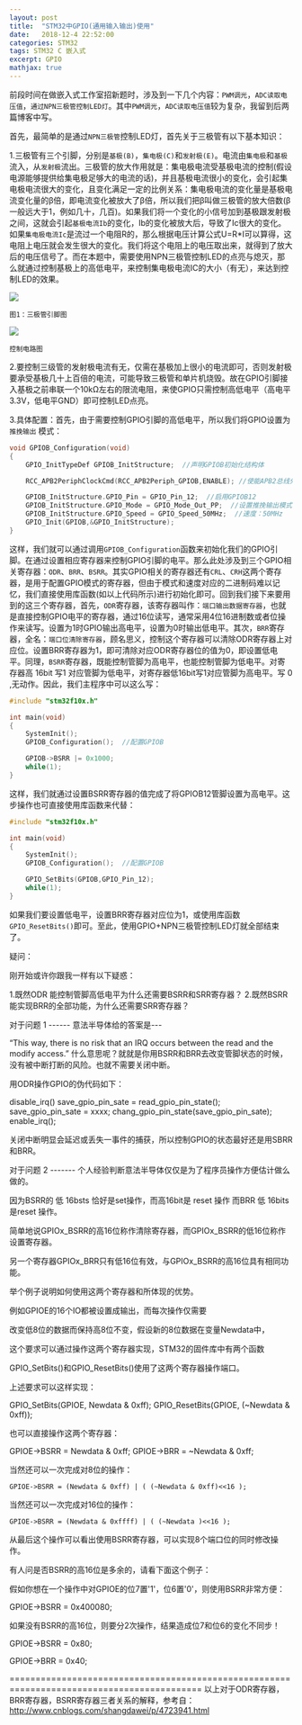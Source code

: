 ```yaml
---
layout: post
title:  "STM32中GPIO(通用输入输出)使用"
date:   2018-12-4 22:52:00
categories: STM32
tags: STM32 C 嵌入式
excerpt: GPIO
mathjax: true
---
```


前段时间在做嵌入式工作室招新题时，涉及到一下几个内容：`PWM调光`，`ADC读取电压值`，`通过NPN三极管控制LED灯`。其中`PWM调光`，`ADC读取电压值`较为复杂，我留到后两篇博客中写。

首先，最简单的是通过`NPN三极管`控制LED灯，首先关于三极管有以下基本知识：

1.三极管有三个引脚，分别是`基极(B)`，`集电极(C)`和`发射极(E)`。电流由`集电极`和`基极`流入，从`发射极`流出。三极管的放大作用就是：集电极电流受基极电流的控制(假设电源能够提供给集电极足够大的电流的话)，并且基极电流很小的变化，会引起集电极电流很大的变化，且变化满足一定的比例关系：集电极电流的变化量是基极电流变化量的β倍，即电流变化被放大了β倍，所以我们把β叫做三极管的放大倍数(β一般远大于1，例如几十，几百)。如果我们将一个变化的小信号加到基极跟发射极之间，这就会引起`基极电流Ib`的变化，Ib的变化被放大后，导致了Ic很大的变化。如果`集电极电流Ic`是流过一个电阻R的，那么根据电压计算公式U=R*I可以算得，这电阻上电压就会发生很大的变化。我们将这个电阻上的电压取出来，就得到了放大后的电压信号了。而在本题中，需要使用NPN三极管控制LED的点亮与熄灭，那么就通过控制基极上的高低电平，来控制集电极电流IC的大小（有无），来达到控制LED的效果。

![](https://i.imgur.com/UWe1tYk.jpg)

`图1：三极管引脚图`

![](https://i.imgur.com/K6ikYHj.png)

`控制电路图`

2.要控制三级管的发射极电流有无，仅需在基极加上很小的电流即可，否则发射极要承受基极几十上百倍的电流，可能导致三极管和单片机烧毁。故在GPIO引脚接入基极之前串联一个10kΩ左右的限流电阻，来使GPIO只需控制高低电平（高电平3.3V，低电平GND）即可控制LED点亮。

3.具体配置：首先，由于需要控制GPIO引脚的高低电平，所以我们将GPIO设置为 `推挽输出` 模式：

```c
void GPIOB_Configuration(void)
{
	GPIO_InitTypeDef GPIOB_InitStructure;  //声明GPIOB初始化结构体

	RCC_APB2PeriphClockCmd(RCC_APB2Periph_GPIOB,ENABLE); //使能APB2总线外设GPIOB时钟

	GPIOB_InitStructure.GPIO_Pin = GPIO_Pin_12;  //启用GPIOB12
	GPIOB_InitStructure.GPIO_Mode = GPIO_Mode_Out_PP;  //设置推挽输出模式
	GPIOB_InitStructure.GPIO_Speed = GPIO_Speed_50MHz;  //速度：50MHz
	GPIO_Init(GPIOB,&GPIO_InitStructure);
}
```

这样，我们就可以通过调用`GPIOB_Configuration`函数来初始化我们的GPIO引脚。在通过设置相应寄存器来控制GPIO引脚的电平。那么此处涉及到三个GPIO相关寄存器：`ODR`、`BRR`、`BSRR`。其实GPIO相关的寄存器还有`CRL`、`CRH`这两个寄存器，是用于配置GPIO模式的寄存器，但由于模式和速度对应的二进制码难以记忆，我们直接使用库函数(如以上代码所示)进行初始化即可。回到我们接下来要用到的这三个寄存器，首先，`ODR`寄存器，该寄存器叫作：`端口输出数据寄存器`，也就是直接控制GPIO电平的寄存器，通过16位读写，通常采用4位16进制数或者位操作来读写。设置为1时GPIO输出高电平，设置为0时输出低电平。其次，`BRR`寄存器，全名：`端口位清除寄存器`，顾名思义，控制这个寄存器可以清除ODR寄存器上对应位。设置BRR寄存器为1，即可清除对应ODR寄存器位的值为0，即设置低电平。同理，`BSRR`寄存器，既能控制管脚为高电平，也能控制管脚为低电平。对寄存器高 16bit 写1 对应管脚为低电平，对寄存器低16bit写1对应管脚为高电平。写 0 ,无动作。因此，我们主程序中可以这么写：

```c
#include "stm32f10x.h"

int main(void)
{
	SystemInit();
	GPIOB_Configuration();  //配置GPIOB

	GPIOB->BSRR |= 0x1000;
	while(1);
}
```

这样，我们就通过设置BSRR寄存器的值完成了将GPIOB12管脚设置为高电平。这步操作也可直接使用库函数来代替：

```c
#include "stm32f10x.h"

int main(void)
{
	SystemInit();
	GPIOB_Configuration();  //配置GPIOB

	GPIO_SetBits(GPIOB,GPIO_Pin_12);
	while(1);
}
```

如果我们要设置低电平，设置BRR寄存器对应位为1，或使用库函数 `GPIO_ResetBits()`即可。至此，使用GPIO+NPN三极管控制LED灯就全部结束了。


疑问：

刚开始或许你跟我一样有以下疑惑：

1.既然ODR 能控制管脚高低电平为什么还需要BSRR和SRR寄存器？
2.既然BSRR能实现BRR的全部功能，为什么还需要SRR寄存器？

对于问题 1 ------ 意法半导体给的答案是---

“This way, there is no risk that an IRQ occurs between the read and the modify access.”
什么意思呢？就就是你用BSRR和BRR去改变管脚状态的时候，没有被中断打断的风险。也就不需要关闭中断。

用ODR操作GPIO的伪代码如下：

disable_irq()
save_gpio_pin_sate = read_gpio_pin_state();
save_gpio_pin_sate = xxxx;
chang_gpio_pin_state(save_gpio_pin_sate);
enable_irq();

关闭中断明显会延迟或丢失一事件的捕获，所以控制GPIO的状态最好还是用SBRR和BRR。



对于问题 2 ------- 个人经验判断意法半导体仅仅是为了程序员操作方便估计做么做的。

因为BSRR的 低 16bsts 恰好是set操作，而高16bit是 reset 操作 而BRR 低 16bits 是reset 操作。

简单地说GPIOx_BSRR的高16位称作清除寄存器，而GPIOx_BSRR的低16位称作设置寄存器。

另一个寄存器GPIOx_BRR只有低16位有效，与GPIOx_BSRR的高16位具有相同功能。

举个例子说明如何使用这两个寄存器和所体现的优势。

例如GPIOE的16个IO都被设置成输出，而每次操作仅需要

改变低8位的数据而保持高8位不变，假设新的8位数据在变量Newdata中，

这个要求可以通过操作这两个寄存器实现，STM32的固件库中有两个函数

GPIO_SetBits()和GPIO_ResetBits()使用了这两个寄存器操作端口。

上述要求可以这样实现：

GPIO_SetBits(GPIOE, Newdata & 0xff);
GPIO_ResetBits(GPIOE, (~Newdata & 0xff));

也可以直接操作这两个寄存器：

GPIOE->BSRR = Newdata & 0xff;
GPIOE->BRR = ~Newdata & 0xff;

当然还可以一次完成对8位的操作：

`GPIOE->BSRR = (Newdata & 0xff) | ( (~Newdata & 0xff)<<16 );`

当然还可以一次完成对16位的操作：

`GPIOE->BSRR = (Newdata & 0xffff) | ( (~Newdata )<<16 );`

从最后这个操作可以看出使用BSRR寄存器，可以实现8个端口位的同时修改操作。

有人问是否BSRR的高16位是多余的，请看下面这个例子：

假如你想在一个操作中对GPIOE的位7置'1'，位6置'0'，则使用BSRR非常方便： 

  GPIOE->BSRR = 0x400080; 

如果没有BSRR的高16位，则要分2次操作，结果造成位7和位6的变化不同步！ 

  GPIOE->BSRR = 0x80; 
  
  GPIOE->BRR = 0x40;



===========================================================================================
以上对于ODR寄存器，BRR寄存器，BSRR寄存器三者关系的解释，参考自：http://www.cnblogs.com/shangdawei/p/4723941.html